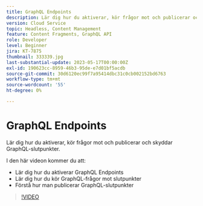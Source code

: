 ```yaml
---
title: GraphQL Endpoints
description: Lär dig hur du aktiverar, kör frågor mot och publicerar och skyddar GraphQL-slutpunkter.
version: Cloud Service
topic: Headless, Content Management
feature: Content Fragments, GraphQL API
role: Developer
level: Beginner
jira: KT-7875
thumbnail: 333339.jpg
last-substantial-update: 2023-05-17T00:00:00Z
exl-id: 190623cc-8959-46b3-95de-e7d01bf5acdb
source-git-commit: 30d6120ec99f7a95414dbc31c0cb002152bd6763
workflow-type: tm+mt
source-wordcount: '55'
ht-degree: 0%

---
```


# GraphQL Endpoints

Lär dig hur du aktiverar, kör frågor mot och publicerar och skyddar GraphQL-slutpunkter.

I den här videon kommer du att:

+ Lär dig hur du aktiverar GraphQL Endpoints
+ Lär dig hur du kör GraphQL-frågor mot slutpunkter
+ Förstå hur man publicerar GraphQL-slutpunkter

>[!VIDEO](https://video.tv.adobe.com/v/333339?quality=12&learn=on)
